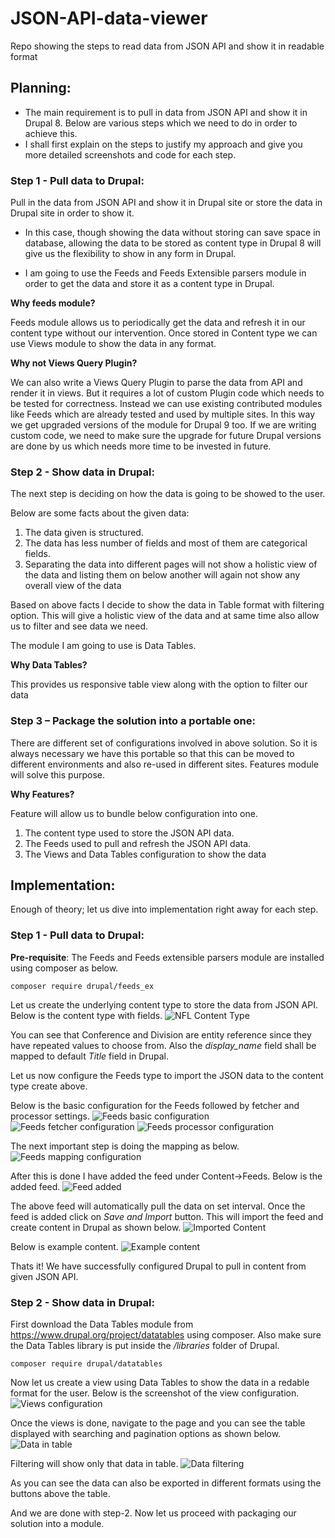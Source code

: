 # JSON-API-data-viewer
Repo showing the steps to read data from JSON API and show it in readable format

## Planning:
* The main requirement is to pull in data from JSON API and show it in Drupal 8. Below are various steps which we need to do in order to achieve this.
* I shall first explain on the steps to justify my approach and give you more detailed screenshots and code for each step.

### Step 1 - Pull data to Drupal:  
Pull in the data from JSON API and show it in Drupal site or store the data in Drupal site in order to show it. 

* In this case, though showing the data without storing can save space in database, allowing the data to be stored as content type in Drupal 8 will give us the flexibility to show in any form in Drupal.

* I am going to use the Feeds and Feeds Extensible parsers module in order to get the data and store it as a content type in Drupal.

**Why feeds module?**

Feeds module allows us to periodically get the data and refresh it in our content type without our intervention. Once stored in Content type we can use Views module to show the data in any format. 

**Why not Views Query Plugin?**

We can also write a Views Query Plugin to parse the data from API and render it in views. But it requires a lot of custom Plugin code which needs to be tested for correctness. Instead we can use existing contributed modules like Feeds which are already tested and used by multiple sites. In this way we get upgraded versions of the module for Drupal 9 too. If we are writing custom code, we need to make sure the upgrade for future Drupal 
versions are done by us which needs more time to be invested in future.

### Step 2 - Show data in Drupal: 
The next step is deciding on how the data is going to be showed to the user.

Below are some facts about the given data:
1. The data given is structured.
2. The data has less number of fields and most of them are categorical fields.
3. Separating the data into different pages will not show a holistic view of the data and listing them on below another will again not show any overall view of the data

Based on above facts I decide to show the data in Table format with filtering option. This will give a holistic view of the data and at same time also allow us to filter and see data we need.

The module I am going to use is Data Tables.

**Why Data Tables?**

This provides us responsive table view along with the option to filter our data

### Step 3 – Package the solution into a portable one:
There are different set of configurations involved in above solution. So it is always necessary we have this portable so that this can be moved to different environments and also re-used in different sites. Features module will solve this purpose.

**Why Features?**

Feature will allow us to bundle below configuration into one.
1. The content type used to store the JSON API data.
2. The Feeds used to pull and refresh the JSON API data.
3. The Views and Data Tables configuration to show the data

## Implementation:
Enough of theory; let us dive into implementation right away for each step.

### Step 1 - Pull data to Drupal:

**Pre-requisite**: The Feeds and Feeds extensible parsers module are installed using composer as below.

`composer require drupal/feeds_ex`

Let us create the underlying content type to store the data from JSON API. Below is the content type with fields.
![NFL Content Type](images/NFL_Content_type_fields.png)

You can see that Conference and Division are entity reference since they have repeated values to choose from. Also the *display_name* field shall be mapped to default *Title* field in Drupal.

Let us now configure the Feeds type to import the JSON data to the content type create above.

Below is the basic configuration for the Feeds followed by fetcher and processor settings.
![Feeds basic configuration](images/Feeds_basic_config.png)
![Feeds fetcher configuration](images/Feeds_fetcher_setting.png)
![Feeds processor configuration](images/Feeds_processor_setting.png)

The next important step is doing the mapping as below.
![Feeds mapping configuration](images/Feeds_mapping.png)

After this is done I have added the feed under Content->Feeds. Below is the added feed.
![Feed added](images/Added_feed.png)

The above feed will automatically pull the data on set interval. Once the feed is added click on *Save and Import* button. This will import the feed and create content in Drupal as shown below.
![Imported Content](images/Content_imported.png)

Below is example content.
![Example content](images/Example_content.png)

Thats it! We have successfully configured Drupal to pull in content from given JSON API.

### Step 2 - Show data in Drupal: 
First download the Data Tables module from https://www.drupal.org/project/datatables using composer. Also make sure the Data Tables library is put inside the */libraries* folder of Drupal.

`composer require drupal/datatables`

Now let us create a view using Data Tables to show the data in a redable format for the user. Below is the screenshot of the view configuration.
![Views configuration](images/view_config.png)

Once the views is done, navigate to the page and you can see the table displayed with searching and pagination options as shown below.
![Data in table](images/NFL_teams_shown.png)

Filtering will show only that data in table.
![Data filtering](images/Data_filtering.png)

As you can see the data can also be exported in different formats using the buttons above the table.

And we are done with step-2. Now let us proceed with packaging our solution into a module.
